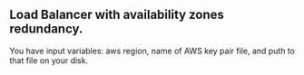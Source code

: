 ## Load Balancer with availability zones redundancy.

You have input variables: aws region, name of AWS key pair file, and puth to that file on your disk.
